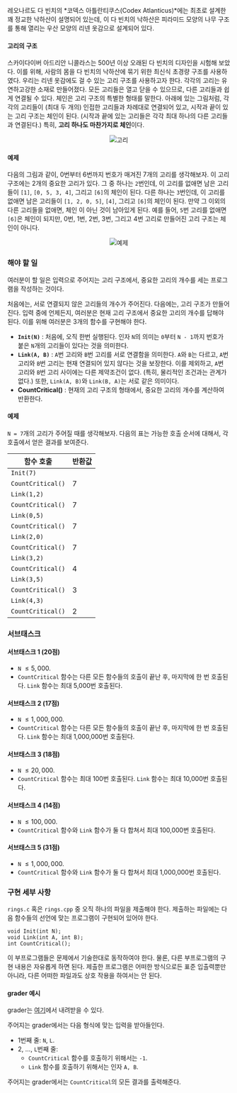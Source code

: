 레오나르도 다 빈치의 *코덱스 아틀란티쿠스(Codex Atlanticus)*에는 최초로 설계한 꽤 정교한 낙하산이 설명되어 있는데, 이 다 빈치의 낙하산은 피라미드 모양의 나무 구조를 통해 열리는 우산 모양의 리넨 옷감으로 설계되어 있다.

#### 고리의 구조

스카이다이버 아드리안 니콜라스는 500년 이상 오래된 다 빈치의 디자인을 시험해 보았다. 이를 위해, 사람의 몸을 다 빈치의 낙하산에 묶기 위한 최신식 초경량 구조를 사용하였다. 우리는 리넨 옷감에도 걸 수 있는 고리 구조를 사용하고자 한다. 각각의 고리는 유연하고강한 소재로 만들어졌다. 모든 고리들은 열고 닫을 수 있으므로, 다른 고리들과 쉽게 연결될 수 있다. 체인은 고리 구조의 특별한 형태를 말한다. 아래에 있는 그림처럼, 각각의 고리들이 (최대 두 개의) 인접한 고리들과 차례대로 연결되어 있고, 시작과 끝이 있는 고리 구조는 체인이 된다. (시작과 끝에 있는 고리들은 각각 최대 하나의 다른 고리들과 연결된다.) 특히, **고리 하나도 마찬가지로 체인**이다.

<center>

![고리](https://s3.ap-northeast-2.amazonaws.com/oj.uz/old/IOI12_rings/pic1.png?dl=1)

</center>

#### 예제

다음의 그림과 같이, 0번부터 6번까지 번호가 매겨진 7개의 고리를 생각해보자. 이 고리 구조에는 2개의 중요한 고리가 있다. 그 중 하나는 `2`번인데, 이 고리를 없애면 남은 고리들이 `[1]`, `[0, 5, 3, 4]`, 그리고 `[6]`의 체인이 된다. 다른 하나는 `3`번인데, 이 고리를 없애면 남은 고리들이 `[1, 2, 0, 5]`, `[4]`, 그리고 `[6]`의 체인이 된다. 만약 그 이외의 다른 고리들을 없애면, 체인
이 아닌 것이 남아있게 된다. 예를 들어, `5`번 고리를 없애면 `[6]`은 체인이 되지만, 0번, 1번, 2번, 3번, 그리고 4번 고리로 만들어진 고리 구조는 체인이 아니다.

<center>

![예제](https://s3.ap-northeast-2.amazonaws.com/oj.uz/old/IOI12_rings/pic2.png?dl=1)

</center>

### 해야 할 일

여러분이 할 일은 입력으로 주어지는 고리 구조에서, 중요한 고리의 개수를 세는 프로그램을 작성하는 것이다.

처음에는, 서로 연결되지 않은 고리들의 개수가 주어진다. 다음에는, 고리 구조가 만들어진다. 입력 중에 언제든지, 여러분은 현재 고리 구조에서 중요한 고리의 개수를 답해야 된다. 이를 위해 여러분은 3개의 함수를 구현해야 한다.

* **`Init(N)`** : 처음에, 오직 한번 실행된다. 인자 `N`의 의미는 `0`부터 `N - 1`까지 번호가 붙은 `N`개의 고리들이 있다는 것을 의미한다.
* **`Link(A, B)`** : `A`번 고리와 `B`번 고리를 서로 연결함을 의미한다. `A`와 `B`는 다르고, `A`번 고리와 `B`번 고리는 현재 연결되어 있지 않다는 것을 보장한다. 이를 제외하고, `A`번 고리와 `B`번 고리 사이에는 다른 제약조건이 없다. (특히, 물리적인 조건과는 관계가 없다.) 또한, `Link(A, B)`와 `Link(B, A)`는 서로 같은 의미이다.
* **CountCritical()** : 현재의 고리 구조의 형태에서, 중요한 고리의 개수를 계산하여 반환한다.

#### 예제

`N = 7`개의 고리가 주어질 때를 생각해보자. 다음의 표는 가능한 호출 순서에 대해서, 각 호출에서 얻은 결과를 보여준다.

<table class='table table-condensed table-bordered small-text' style='width: auto;'>
<thead>
<tr>
  <th>함수 호출</th>
  <th>반환값</th>
</tr>
</thead>
<tbody>
<tr>
  <td><code>Init(7)</code></td>
  <td></td>
</tr>
<tr>
  <td><code>CountCritical()</code></td>
  <td>7</td>
</tr>
<tr>
  <td><code>Link(1,2)</code></td>
  <td></td>
</tr>
<tr>
  <td><code>CountCritical()</code></td>
  <td>7</td>
</tr>
<tr>
  <td><code>Link(0,5)</code></td>
  <td></td>
</tr>
<tr>
  <td><code>CountCritical()</code></td>
  <td>7</td>
</tr>
<tr>
  <td><code>Link(2,0)</code></td>
  <td></td>
</tr>
<tr>
  <td><code>CountCritical()</code></td>
  <td>7</td>
</tr>
<tr>
  <td><code>Link(3,2)</code></td>
  <td></td>
</tr>
<tr>
  <td><code>CountCritical()</code></td>
  <td>4</td>
</tr>
<tr>
  <td><code>Link(3,5)</code></td>
  <td></td>
</tr>
<tr>
  <td><code>CountCritical()</code></td>
  <td>3</td>
</tr>
<tr>
  <td><code>Link(4,3)</code></td>
  <td></td>
</tr>
<tr>
  <td><code>CountCritical()</code></td>
  <td>2</td>
</tr>
</tbody>
</table>

<!--

|함수 호출|반환값|
|-|-|
|`Init(7)`||
|`CountCritical()`|7|
|`Link(1,2)`||
|`CountCritical()`|7|
|`Link(0,5)`||
|`CountCritical()`|7|
|`Link(2,0)`||
|`CountCritical()`|7|
|`Link(3,2)`||
|`CountCritical()`|4|
|`Link(3,5)`||
|`CountCritical()`|3|
|`Link(4,3)`||
|`CountCritical()`|2|

-->

### 서브태스크

#### 서브태스크 1 (20점)

* `N` $\le 5,000$.
* `CountCritical` 함수는 다른 모든 함수들의 호출이 끝난 후, 마지막에 한 번 호출된다. `Link` 함수는 최대 5,000번 호출된다.

#### 서브태스크 2 (17점)

* `N` $\le 1,000,000$.
* `CountCritical` 함수는 다른 모든 함수들의 호출이 끝난 후, 마지막에 한 번 호출된다. `Link` 함수는 최대 1,000,000번 호출된다.

#### 서브태스크 3 (18점)

* `N` $\le 20,000$.
* `CountCritical` 함수는 최대 100번 호출된다. `Link` 함수는 최대 10,000번 호출된다.

#### 서브태스크 4 (14점)

* `N` $\le 100,000$.
* `CountCritical` 함수와 `Link` 함수가 둘 다 합쳐서 최대 100,000번 호출된다.

#### 서브태스크 5 (31점)

* `N` $\le 1,000,000$.
* `CountCritical` 함수와 `Link` 함수가 둘 다 합쳐서 최대 1,000,000번 호출된다.

### 구현 세부 사항

`rings.c` 혹은 `rings.cpp` 중 오직 하나의 파일을 제출해야 한다. 제출하는 파일에는 다음 함수들의 선언에 맞는 프로그램이 구현되어 있어야 한다.

```
void Init(int N);
void Link(int A, int B);
int CountCritical();
```

이 부프로그램들은 문제에서 기술한대로 동작하여야 한다. 물론, 다른 부프로그램의 구현 내용은 자유롭게 하면 된다. 제출한 프로그램은 어떠한 방식으로든 표준 입출력뿐만 아니라, 다른 어떠한 파일과도 상호 작용을 하여서는 안 된다.

#### grader 예시

grader는 [여기](https://s3.ap-northeast-2.amazonaws.com/oj.uz/old/IOI12_rings/env.zip)에서 내려받을 수 있다.

주어지는 grader에서는 다음 형식에 맞는 입력을 받아들인다.

* 1번째 줄: `N`, `L`.
* 2, ..., `L`번째 줄:
  + `CountCritical` 함수를 호출하기 위해서는 `-1`.
  + `Link` 함수를 호출하기 위해서는 인자 `A, B`.

주어지는 grader에서는 `CountCritical`의 모든 결과를 출력해준다.